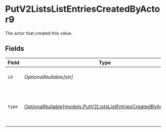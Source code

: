 # PutV2ListsListEntriesCreatedByActor9

The actor that created this value.


## Fields

| Field                                                                                                                      | Type                                                                                                                       | Required                                                                                                                   | Description                                                                                                                |
| -------------------------------------------------------------------------------------------------------------------------- | -------------------------------------------------------------------------------------------------------------------------- | -------------------------------------------------------------------------------------------------------------------------- | -------------------------------------------------------------------------------------------------------------------------- |
| `id`                                                                                                                       | *OptionalNullable[str]*                                                                                                    | :heavy_minus_sign:                                                                                                         | An ID to identify the actor.                                                                                               |
| `type`                                                                                                                     | [OptionalNullable[models.PutV2ListsListEntriesCreatedByActorType9]](../models/putv2listslistentriescreatedbyactortype9.md) | :heavy_minus_sign:                                                                                                         | The type of actor. [Read more information on actor types here](/docs/actors).                                              |